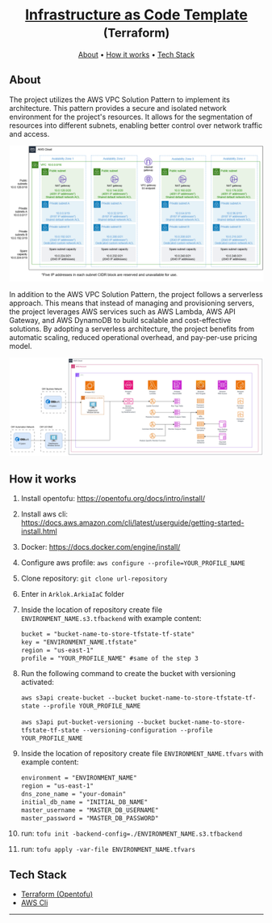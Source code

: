 <h1 align="center">
   <a href="#">Infrastructure as Code Template</a><br />
   <small>(Terraform)</small>
</h1>


<p align="center">
 <a href="#about">About</a> •
 <a href="#how-it-works">How it works</a> •
 <a href="#tech-stack">Tech Stack</a>


## About

The project utilizes the AWS VPC Solution Pattern to implement its architecture. This pattern provides a secure and isolated network environment for the project's resources. It allows for the segmentation of resources into different subnets, enabling better control over network traffic and access.

![VPC Solution Architecture](./vpc-solution.png)


In addition to the AWS VPC Solution Pattern, the project follows a serverless approach. This means that instead of managing and provisioning servers, the project leverages AWS services such as AWS Lambda, AWS API Gateway, and AWS DynamoDB to build scalable and cost-effective solutions. By adopting a serverless architecture, the project benefits from automatic scaling, reduced operational overhead, and pay-per-use pricing model.


![Architecture](./blackstone.jpg)

## How it works

1. Install opentofu: https://opentofu.org/docs/intro/install/
2. Install aws cli: https://docs.aws.amazon.com/cli/latest/userguide/getting-started-install.html
3. Docker: https://docs.docker.com/engine/install/
4. Configure aws profile: `aws configure --profile=YOUR_PROFILE_NAME`
5. Clone repository: `git clone url-repository`
6. Enter in `Arklok.ArkiaIaC` folder
7. Inside the location of repository create file `ENVIRONMENT_NAME.s3.tfbackend` with example content:
    ```
    bucket = "bucket-name-to-store-tfstate-tf-state"
    key = "ENVIRONMENT_NAME.tfstate"
    region = "us-east-1"
    profile = "YOUR_PROFILE_NAME" #same of the step 3
    ```
8. Run the following command to create the bucket with versioning activated:
    ```
    aws s3api create-bucket --bucket bucket-name-to-store-tfstate-tf-state --profile YOUR_PROFILE_NAME

    aws s3api put-bucket-versioning --bucket bucket-name-to-store-tfstate-tf-state --versioning-configuration --profile YOUR_PROFILE_NAME
    ```
    
9. Inside the location of repository create file `ENVIRONMENT_NAME.tfvars` with example content:
    ```
    environment = "ENVIRONMENT_NAME"
    region = "us-east-1"
    dns_zone_name = "your-domain"
    initial_db_name = "INITIAL_DB_NAME"
    master_username = "MASTER_DB_USERNAME"
    master_password = "MASTER_DB_PASSWORD"
    ```
10. run: `tofu init -backend-config=./ENVIRONMENT_NAME.s3.tfbackend`
11. run: `tofu apply -var-file ENVIRONMENT_NAME.tfvars`
## Tech Stack
- [Terraform (Opentofu)](https://opentofu.org/)
- [AWS Cli](https://aws.amazon.com/pt/cli/)

---